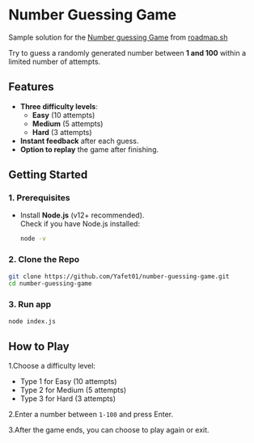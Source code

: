 # Number Guessing Game

Sample solution for the [Number guessing Game](https://roadmap.sh/projects/number-guessing-game) from [roadmap.sh](https://roadmap.sh/)

Try to guess a randomly generated number between **1 and 100** within a limited number of attempts.  

## Features
- **Three difficulty levels**:
  - **Easy** (10 attempts)
  - **Medium** (5 attempts)
  - **Hard** (3 attempts)
- **Instant feedback** after each guess.
- **Option to replay** the game after finishing.

## Getting Started

### 1️. Prerequisites
- Install **Node.js** (v12+ recommended).  
  Check if you have Node.js installed:
  ```bash
  node -v
  ```

### 2. Clone the Repo
```bash
git clone https://github.com/Yafet01/number-guessing-game.git
cd number-guessing-game
```

### 3. Run app
```bash
node index.js
```
## How to Play
1.Choose a difficulty level:
- Type 1 for Easy (10 attempts)
- Type 2 for Medium (5 attempts)
- Type 3 for Hard (3 attempts)

2.Enter a number between `1-100` and press Enter.

3.After the game ends, you can choose to play again or exit.
